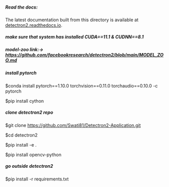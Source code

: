 ##### Read the docs:

The latest documentation built from this directory is available at [detectron2.readthedocs.io](https://detectron2.readthedocs.io/).
##### make sure that system has installed CUDA==11.1 & CUDNN==8.1

##### model-zoo link:-> https://github.com/facebookresearch/detectron2/blob/main/MODEL_ZOO.md

##### install pytorch

$conda install pytorch==1.10.0 torchvision==0.11.0 torchaudio==0.10.0 -c pytorch

$pip install cython

##### clone detectron2 repo

$git clone https://github.com/Swati81/Detectron2-Application.git

$cd detectron2

$pip install -e .

$pip install opencv-python

##### go outside detectron2

$pip install -r requirements.txt

